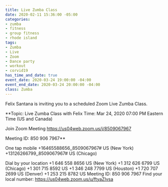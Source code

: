 ```yaml
---
title: Live Zumba Class
date: 2020-02-11 15:36:00 -05:00
categories:
- zumba
- fitness
- group fitness
- rhode island
tags:
- Zumba
- Live
- Zoom
- Dance party
- workout
- corvid19
has_time_and_date: true
event_date: 2020-03-24 19:00:00 -04:00
event_end_date: 2020-03-24 20:00:00 -04:00
class: Zumba
---
```


Felix Santana is inviting you to a scheduled Zoom Live Zumba Class.

**Topic: Live Zumba Class with Felix
Time: Mar 24, 2020 07:00 PM Eastern Time (US and Canada)

Join Zoom Meeting
https://us04web.zoom.us/j/8509067967

Meeting ID: 850 906 7967**

One tap mobile
+16465588656,,8509067967# US (New York)
+13126266799,,8509067967# US (Chicago)

Dial by your location
        +1 646 558 8656 US (New York)
        +1 312 626 6799 US (Chicago)
        +1 301 715 8592 US
        +1 346 248 7799 US (Houston)
        +1 720 707 2699 US (Denver)
        +1 253 215 8782 US
Meeting ID: 850 906 7967
Find your local number: https://us04web.zoom.us/u/ftyaZIvsa


 